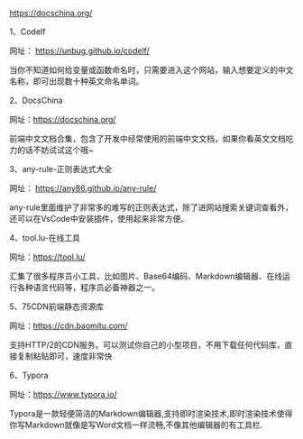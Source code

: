 https://docschina.org/


1、CodeIf

网址：
https://unbug.github.io/codelf/

当你不知道如何给变量或函数命名时，只需要进入这个网站，输入想要定义的中文名称，即可出现数十种英文命名单词。

2、DocsChina

网址：https://docschina.org/

前端中文文档合集，包含了开发中经常使用的前端中文文档，如果你看英文文档吃力的话不妨试试这个哦~

3、any-rule-正则表达式大全

网址：
https://any86.github.io/any-rule/

any-rule里面维护了非常多的难写的正则表达式，除了进网站搜索关键词查看外，还可以在VsCode中安装插件，使用起来非常方便。

4、tool.lu-在线工具

网址：https://tool.lu/

汇集了很多程序员小工具，比如图片、Base64编码、Markdown编辑器、在线运行各种语言代码等，程序员必备神器之一。

5、75CDN前端静态资源库

网址：https://cdn.baomitu.com/

支持HTTP/2的CDN服务。可以测试你自己的小型项目，不用下载任何代码库，直接复制粘贴即可，速度非常快

6、Typora

网址：https://www.typora.io/

Typora是一款轻便简洁的Markdown编辑器,支持即时渲染技术,即时渲染技术使得你写Markdown就像是写Word文档一样流畅,不像其他编辑器的有工具栏.
